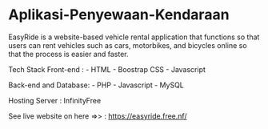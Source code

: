 # Aplikasi-Penyewaan-Kendaraan
EasyRide is a website-based vehicle rental application that functions so that users can rent vehicles such as cars, motorbikes, and bicycles online so that the process is easier and faster. 

Tech Stack 
  Front-end :
    - HTML
    - Boostrap CSS
    - Javascript

  Back-end and Database:
    - PHP
    - Javascript
    - MySQL
    
  Hosting Server :
    InfinityFree

See live website on here =>> : https://easyride.free.nf/ 
